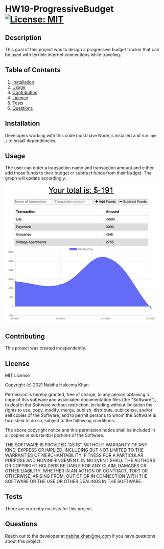 # HW19-ProgressiveBudget[![License: MIT](https://img.shields.io/badge/License-MIT-yellow.svg)](https://opensource.org/licenses/MIT)

## Description

This goal of this project was to design a progressive budget tracker that can be used with terrible internet connections while traveling.

## Table of Contents

1. [Installation](#Installation)
2. [Usage](#Usage)
3. [Contributing](#Contributing)
4. [License](#License)
5. [Tests](#Tests)
6. [Questions](#Questions)

## Installation

Developers working with this code must have Node.js installed and run `npm i` to install dependencies.

## Usage

The user can enter a transaction name and transaction amount and either add those funds to their budget or subtract funds from their budget. The graph will update accordingly. 

![A demonstration of the README Generator using sample inputs](/19.png)

## Contributing

This project was created independently.

## License

MIT License

Copyright (c) 2021 Nabiha Haleema Khan

Permission is hereby granted, free of charge, to any person obtaining a copy
of this software and associated documentation files (the "Software"), to deal
in the Software without restriction, including without limitation the rights
to use, copy, modify, merge, publish, distribute, sublicense, and/or sell
copies of the Software, and to permit persons to whom the Software is
furnished to do so, subject to the following conditions:

The above copyright notice and this permission notice shall be included in all
copies or substantial portions of the Software.

THE SOFTWARE IS PROVIDED "AS IS", WITHOUT WARRANTY OF ANY KIND, EXPRESS OR
IMPLIED, INCLUDING BUT NOT LIMITED TO THE WARRANTIES OF MERCHANTABILITY,
FITNESS FOR A PARTICULAR PURPOSE AND NONINFRINGEMENT. IN NO EVENT SHALL THE
AUTHORS OR COPYRIGHT HOLDERS BE LIABLE FOR ANY CLAIM, DAMAGES OR OTHER
LIABILITY, WHETHER IN AN ACTION OF CONTRACT, TORT OR OTHERWISE, ARISING FROM,
OUT OF OR IN CONNECTION WITH THE SOFTWARE OR THE USE OR OTHER DEALINGS IN THE
SOFTWARE.

## Tests

There are currently no tests for this project.

## Questions

Reach out to the developer at nabiha.khan@me.com if you have questions about this project.
